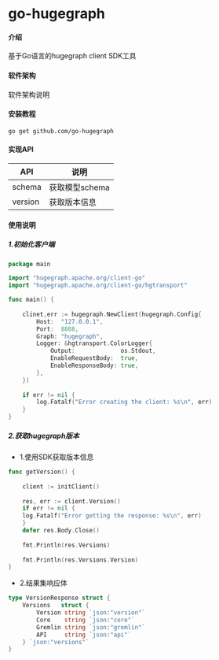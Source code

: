# go-hugegraph

#### 介绍
基于Go语言的hugegraph client SDK工具

#### 软件架构
软件架构说明


#### 安装教程
```shell
go get github.com/go-hugegraph
```

#### 实现API


|API|说明|
|--|--|
|schema|获取模型schema|
|version|获取版本信息|


#### 使用说明

##### 1.初始化客户端
```go
package main

import "hugegraph.apache.org/client-go"
import "hugegraph.apache.org/client-go/hgtransport"

func main() {
	
	clinet,err := hugegraph.NewClient(hugegraph.Config{
		Host:  "127.0.0.1",
		Port:  8888,
		Graph: "hugegraph",
		Logger: &hgtransport.ColorLogger{
			Output:             os.Stdout,
			EnableRequestBody:  true,
			EnableResponseBody: true,
		},
	})
	
	if err != nil {
		log.Fatalf("Error creating the client: %s\n", err)
	}
}
```
##### 2.获取hugegraph版本
- 1.使用SDK获取版本信息
```go
func getVersion() {
    
    client := initClient()
    
    res, err := client.Version()
    if err != nil {
    log.Fatalf("Error getting the response: %s\n", err)
    }
    defer res.Body.Close()
    
    fmt.Println(res.Versions)
    
    fmt.Println(res.Versions.Version)
}

```
- 2.结果集响应体
```go
type VersionResponse struct {
	Versions   struct {
		Version string `json:"version"`
		Core    string `json:"core"`
		Gremlin string `json:"gremlin"`
		API     string `json:"api"`
	} `json:"versions"`
}

```